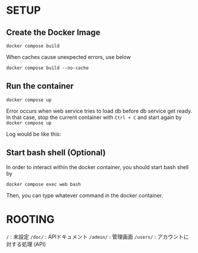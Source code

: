 # SETUP

## Create the Docker Image

```
docker compose build
```

When caches cause unexpected errors, use below

```
docker compose build --no-cache
```

## Run the container

```
docker compose up
```

Error occurs when web service tries to load db before db service get ready.
In that case, stop the current container with `Ctrl + C` and start again by `docker compose up`

Log would be like this:

## Start bash shell (Optional)

In order to interact within the docker container, you should start bash shell by

```
docker compose exec web bash
```

Then, you can type whatever command in the docker container.

# ROOTING

`/` : 未設定
`/doc/` : APIドキュメント
`/admin/` : 管理画面
`/users/` : アカウントに対する処理 (API)
